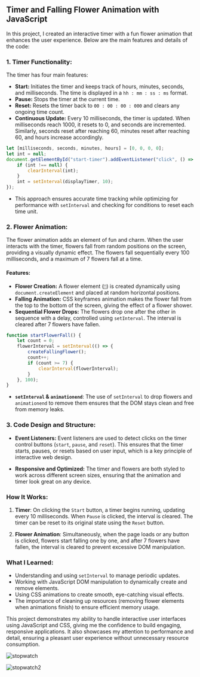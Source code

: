 ## Timer and Falling Flower Animation with JavaScript

In this project, I created an interactive timer with a fun flower animation that enhances the user experience. Below are the main features and details of the code:

### **1. Timer Functionality:**
The timer has four main features:
- **Start:** Initiates the timer and keeps track of hours, minutes, seconds, and milliseconds. The time is displayed in a `hh : mm : ss : ms` format.
- **Pause:** Stops the timer at the current time.
- **Reset:** Resets the timer back to `00 : 00 : 00 : 000` and clears any ongoing time count.
- **Continuous Update:** Every 10 milliseconds, the timer is updated. When milliseconds reach 1000, it resets to 0, and seconds are incremented. Similarly, seconds reset after reaching 60, minutes reset after reaching 60, and hours increase accordingly.

```javascript
let [milliseconds, seconds, minutes, hours] = [0, 0, 0, 0];
let int = null;
document.getElementById("start-timer").addEventListener("click", () => {
    if (int !== null) {
        clearInterval(int);
    }
    int = setInterval(displayTimer, 10);
});
```
- This approach ensures accurate time tracking while optimizing for performance with `setInterval` and checking for conditions to reset each time unit.
  
### **2. Flower Animation:**
The flower animation adds an element of fun and charm. When the user interacts with the timer, flowers fall from random positions on the screen, providing a visually dynamic effect. The flowers fall sequentially every 100 milliseconds, and a maximum of 7 flowers fall at a time.

#### Features:
- **Flower Creation:** A flower element (`🌸`) is created dynamically using `document.createElement` and placed at random horizontal positions.
- **Falling Animation:** CSS keyframes animation makes the flower fall from the top to the bottom of the screen, giving the effect of a flower shower.
- **Sequential Flower Drops:** The flowers drop one after the other in sequence with a delay, controlled using `setInterval`. The interval is cleared after 7 flowers have fallen.

```javascript
function startFlowerFall() {
    let count = 0;
    flowerInterval = setInterval(() => {
        createFallingFlower();
        count++;
        if (count >= 7) {
            clearInterval(flowerInterval);
        }
    }, 100);
}
```
- **`setInterval` & `animationend`**: The use of `setInterval` to drop flowers and `animationend` to remove them ensures that the DOM stays clean and free from memory leaks.
  
### **3. Code Design and Structure:**
- **Event Listeners:** Event listeners are used to detect clicks on the timer control buttons (`start`, `pause`, and `reset`). This ensures that the timer starts, pauses, or resets based on user input, which is a key principle of interactive web design.
  
- **Responsive and Optimized:** The timer and flowers are both styled to work across different screen sizes, ensuring that the animation and timer look great on any device.

### **How It Works:**
1. **Timer**: On clicking the `Start` button, a timer begins running, updating every 10 milliseconds. When `Pause` is clicked, the interval is cleared. The timer can be reset to its original state using the `Reset` button.
  
2. **Flower Animation**: Simultaneously, when the page loads or any button is clicked, flowers start falling one by one, and after 7 flowers have fallen, the interval is cleared to prevent excessive DOM manipulation.

### **What I Learned:**
- Understanding and using `setInterval` to manage periodic updates.
- Working with JavaScript DOM manipulation to dynamically create and remove elements.
- Using CSS animations to create smooth, eye-catching visual effects.
- The importance of cleaning up resources (removing flower elements when animations finish) to ensure efficient memory usage.

This project demonstrates my ability to handle interactive user interfaces using JavaScript and CSS, giving me the confidence to build engaging, responsive applications. It also showcases my attention to performance and detail, ensuring a pleasant user experience without unnecessary resource consumption.




![stopwatch ](https://github.com/user-attachments/assets/2c9a7f21-99da-4a67-8228-455d46ac0ba6)

![stopwatch2](https://github.com/user-attachments/assets/324bc3eb-fc53-45b8-9d0b-2cc35f11b8bd)






